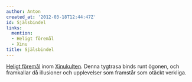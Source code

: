 ```yaml
---
author: Anton
created_at: '2012-03-18T12:44:47Z'
id: Själsbindel
links:
  mention:
  - Heligt föremål
  - Xinu
title: Själsbindel
---
```


[Heligt föremål] inom [Xinukulten]. Denna tygtrasa binds runt ögonen, och framkallar då illusioner
och upplevelser som framstår som otäckt verkliga.

  [Heligt föremål]: Heligt_föremål
  [Xinukulten]: Xinu
